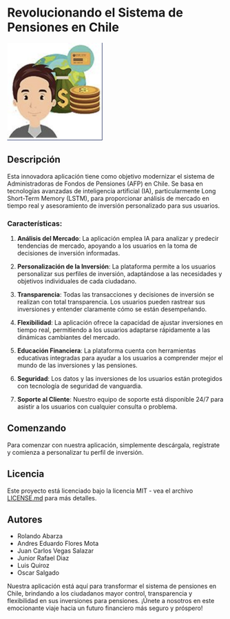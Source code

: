 # Revolucionando el Sistema de Pensiones en Chile 

![Logo](logo.png)

## Descripción

Esta innovadora aplicación tiene como objetivo modernizar el sistema de Administradoras de Fondos de Pensiones (AFP) en Chile. Se basa en tecnologías avanzadas de inteligencia artificial (IA), particularmente Long Short-Term Memory (LSTM), para proporcionar análisis de mercado en tiempo real y asesoramiento de inversión personalizado para sus usuarios. 

### Características:

1. **Análisis del Mercado**: La aplicación emplea IA para analizar y predecir tendencias de mercado, apoyando a los usuarios en la toma de decisiones de inversión informadas. 

2. **Personalización de la Inversión**: La plataforma permite a los usuarios personalizar sus perfiles de inversión, adaptándose a las necesidades y objetivos individuales de cada ciudadano.

3. **Transparencia**: Todas las transacciones y decisiones de inversión se realizan con total transparencia. Los usuarios pueden rastrear sus inversiones y entender claramente cómo se están desempeñando.

4. **Flexibilidad**: La aplicación ofrece la capacidad de ajustar inversiones en tiempo real, permitiendo a los usuarios adaptarse rápidamente a las dinámicas cambiantes del mercado.

5. **Educación Financiera**: La plataforma cuenta con herramientas educativas integradas para ayudar a los usuarios a comprender mejor el mundo de las inversiones y las pensiones.

6. **Seguridad**: Los datos y las inversiones de los usuarios están protegidos con tecnología de seguridad de vanguardia.

7. **Soporte al Cliente**: Nuestro equipo de soporte está disponible 24/7 para asistir a los usuarios con cualquier consulta o problema.

## Comenzando

Para comenzar con nuestra aplicación, simplemente descárgala, regístrate y comienza a personalizar tu perfil de inversión.

## Licencia

Este proyecto está licenciado bajo la licencia MIT - vea el archivo [LICENSE.md](LICENSE.md) para más detalles.

## Autores

* Rolando Abarza
* Andres Eduardo Flores Mota
* Juan Carlos Vegas Salazar
* Junior Rafael Diaz
* Luis Quiroz
* Oscar Salgado

Nuestra aplicación está aquí para transformar el sistema de pensiones en Chile, brindando a los ciudadanos mayor control, transparencia y flexibilidad en sus inversiones para pensiones. ¡Únete a nosotros en este emocionante viaje hacia un futuro financiero más seguro y próspero!
